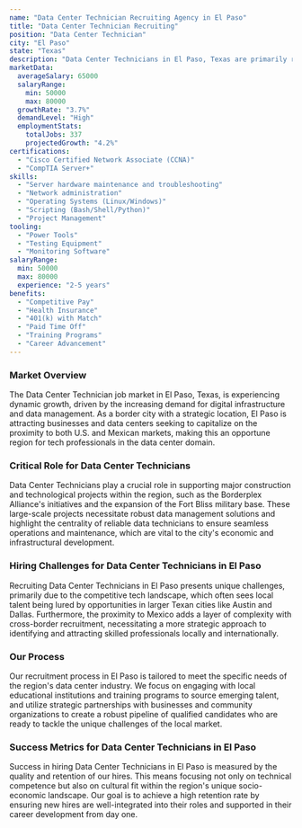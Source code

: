 ```yaml
---
name: "Data Center Technician Recruiting Agency in El Paso"
title: "Data Center Technician Recruiting"
position: "Data Center Technician"
city: "El Paso"
state: "Texas"
description: "Data Center Technicians in El Paso, Texas are primarily responsible for managing and maintaining the equipment and servers in a data center environment."
marketData:
  averageSalary: 65000
  salaryRange:
    min: 50000
    max: 80000
  growthRate: "3.7%"
  demandLevel: "High"
  employmentStats:
    totalJobs: 337
    projectedGrowth: "4.2%"
certifications:
  - "Cisco Certified Network Associate (CCNA)"
  - "CompTIA Server+"
skills:
  - "Server hardware maintenance and troubleshooting"
  - "Network administration"
  - "Operating Systems (Linux/Windows)"
  - "Scripting (Bash/Shell/Python)"
  - "Project Management"
tooling:
  - "Power Tools"
  - "Testing Equipment"
  - "Monitoring Software"
salaryRange:
  min: 50000
  max: 80000
  experience: "2-5 years"
benefits:
  - "Competitive Pay"
  - "Health Insurance"
  - "401(k) with Match"
  - "Paid Time Off"
  - "Training Programs"
  - "Career Advancement"
---
```


### Market Overview
The Data Center Technician job market in El Paso, Texas, is experiencing dynamic growth, driven by the increasing demand for digital infrastructure and data management. As a border city with a strategic location, El Paso is attracting businesses and data centers seeking to capitalize on the proximity to both U.S. and Mexican markets, making this an opportune region for tech professionals in the data center domain.

### Critical Role for Data Center Technicians
Data Center Technicians play a crucial role in supporting major construction and technological projects within the region, such as the Borderplex Alliance's initiatives and the expansion of the Fort Bliss military base. These large-scale projects necessitate robust data management solutions and highlight the centrality of reliable data technicians to ensure seamless operations and maintenance, which are vital to the city's economic and infrastructural development.

### Hiring Challenges for Data Center Technicians in El Paso
Recruiting Data Center Technicians in El Paso presents unique challenges, primarily due to the competitive tech landscape, which often sees local talent being lured by opportunities in larger Texan cities like Austin and Dallas. Furthermore, the proximity to Mexico adds a layer of complexity with cross-border recruitment, necessitating a more strategic approach to identifying and attracting skilled professionals locally and internationally.

### Our Process
Our recruitment process in El Paso is tailored to meet the specific needs of the region's data center industry. We focus on engaging with local educational institutions and training programs to source emerging talent, and utilize strategic partnerships with businesses and community organizations to create a robust pipeline of qualified candidates who are ready to tackle the unique challenges of the local market.

### Success Metrics for Data Center Technicians in El Paso
Success in hiring Data Center Technicians in El Paso is measured by the quality and retention of our hires. This means focusing not only on technical competence but also on cultural fit within the region's unique socio-economic landscape. Our goal is to achieve a high retention rate by ensuring new hires are well-integrated into their roles and supported in their career development from day one.